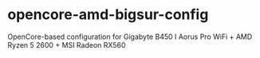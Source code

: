 # opencore-amd-bigsur-config
OpenCore-based configuration for Gigabyte B450 I Aorus Pro WiFi + AMD Ryzen 5 2600 + MSI Radeon RX560
